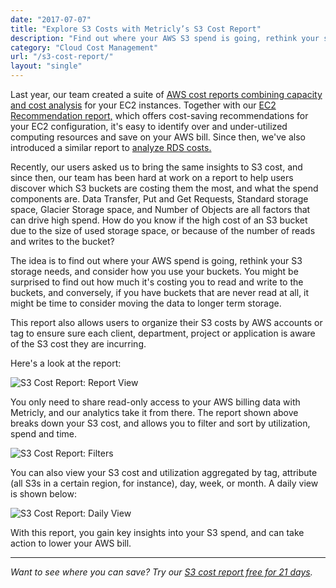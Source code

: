 ```yaml
---
date: "2017-07-07"
title: "Explore S3 Costs with Metricly’s S3 Cost Report"
description: "Find out where your AWS S3 spend is going, rethink your storage needs, and consider how you use your buckets with Metricly's new S3 Cost Report."
category: "Cloud Cost Management"
url: "/s3-cost-report/"
layout: "single"
---
```

Last year, our team created a suite of [AWS cost reports combining capacity and cost analysis](/updated-ec2-cost-report) for your EC2 instances. Together with our [EC2 Recommendation report,](/ec2-cost-analysis-recommendations) which offers cost-saving recommendations for your EC2 configuration, it's easy to identify over and under-utilized computing resources and save on your AWS bill. Since then, we've also introduced a similar report to [analyze RDS costs.](/rds-cost-report)

Recently, our users asked us to bring the same insights to S3 cost, and since then, our team has been hard at work on a report to help users discover which S3 buckets are costing them the most, and what the spend components are. Data Transfer, Put and Get Requests, Standard storage space, Glacier Storage space, and Number of Objects are all factors that can drive high spend. How do you know if the high cost of an S3 bucket due to the size of used storage space, or because of the number of reads and writes to the bucket?

The idea is to find out where your AWS spend is going, rethink your S3 storage needs, and consider how you use your buckets. You might be surprised to find out how much it's costing you to read and write to the buckets, and conversely, if you have buckets that are never read at all, it might be time to consider moving the data to longer term storage.

This report also allows users to organize their S3 costs by AWS accounts or tag to ensure sure each client, department, project or application is aware of the S3 cost they are incurring.

Here's a look at the report:

![S3 Cost Report: Report View](/wp-content/uploads/2017/07/S3-Report.png)

You only need to share read-only access to your AWS billing data with Metricly, and our analytics take it from there. The report shown above breaks down your S3 cost, and allows you to filter and sort by utilization, spend and time.

![S3 Cost Report: Filters](/wp-content/uploads/2017/07/S3Filters.png)

You can also view your S3 cost and utilization aggregated by tag, attribute (all S3s in a certain region, for instance), day, week, or month. A daily view is shown below:

![S3 Cost Report: Daily View](/wp-content/uploads/2017/07/DailyS3Costs-1024x412.png)

With this report, you gain key insights into your S3 spend, and can take action to lower your AWS bill.

* * * * *

*Want to see where you can save? Try our [S3 cost report free for 21 days](http://app.netuitive.com/signup).*
